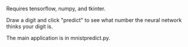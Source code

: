 Requires tensorflow, numpy, and tkinter.

Draw a digit and click "predict" to see what number the neural network thinks your digit is.

The main application is in mnistpredict.py.
